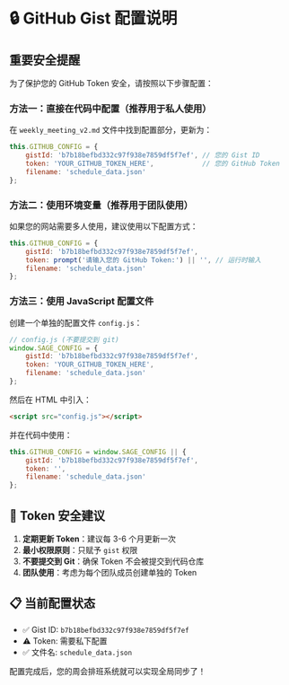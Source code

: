 # 🔒 GitHub Gist 配置说明

## 重要安全提醒

为了保护您的 GitHub Token 安全，请按照以下步骤配置：

### 方法一：直接在代码中配置（推荐用于私人使用）

在 `weekly_meeting_v2.md` 文件中找到配置部分，更新为：

```javascript
this.GITHUB_CONFIG = {
    gistId: 'b7b18befbd332c97f938e7859df5f7ef', // 您的 Gist ID
    token: 'YOUR_GITHUB_TOKEN_HERE',            // 您的 GitHub Token
    filename: 'schedule_data.json'
};
```

### 方法二：使用环境变量（推荐用于团队使用）

如果您的网站需要多人使用，建议使用以下配置方式：

```javascript
this.GITHUB_CONFIG = {
    gistId: 'b7b18befbd332c97f938e7859df5f7ef',
    token: prompt('请输入您的 GitHub Token:') || '', // 运行时输入
    filename: 'schedule_data.json'
};
```

### 方法三：使用 JavaScript 配置文件

创建一个单独的配置文件 `config.js`：

```javascript
// config.js (不要提交到 git)
window.SAGE_CONFIG = {
    gistId: 'b7b18befbd332c97f938e7859df5f7ef',
    token: 'YOUR_GITHUB_TOKEN_HERE',
    filename: 'schedule_data.json'
};
```

然后在 HTML 中引入：
```html
<script src="config.js"></script>
```

并在代码中使用：
```javascript
this.GITHUB_CONFIG = window.SAGE_CONFIG || {
    gistId: 'b7b18befbd332c97f938e7859df5f7ef',
    token: '',
    filename: 'schedule_data.json'
};
```

## 🔐 Token 安全建议

1. **定期更新 Token**：建议每 3-6 个月更新一次
2. **最小权限原则**：只赋予 `gist` 权限
3. **不要提交到 Git**：确保 Token 不会被提交到代码仓库
4. **团队使用**：考虑为每个团队成员创建单独的 Token

## 📋 当前配置状态

- ✅ Gist ID: `b7b18befbd332c97f938e7859df5f7ef`
- ⚠️ Token: 需要私下配置
- ✅ 文件名: `schedule_data.json`

配置完成后，您的周会排班系统就可以实现全局同步了！
